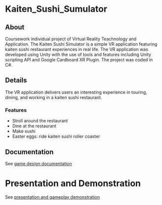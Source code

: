 # Kaiten_Sushi_Sumulator
## About
Coursework individual project of Virtual Reality Teachnology and Application. The Kaiten Sushi Simulator is a simple VR application featuring kaiten sushi restaurant experiences in real life. The VR application was developed using Unity with the use of tools and features including Unity scripting API and Google Cardboard XR Plugin. The project was coded in C#.

## Details
The VR application delivers users an interesting experience in touring, dining, and working in a kaiten sushi restaurant.
### Features
- Stroll around the restaurant
- Dine at the restaurant
- Make sushi
- Easter eggs: ride kaiten sushi roller coaster

## Documentation
See [game design documentation](https://drive.google.com/file/d/1U9gT7ACjW1d8axRHGEpXH-ZzZJ-4DkGK/view?usp=share_link)

# Presentation and Demonstration
See [presentation and gameplay demonstration](https://youtu.be/5MnxprFTNyw)
